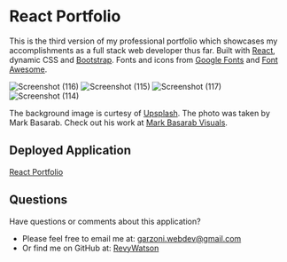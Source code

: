 # React Portfolio
This is the third version of my professional portfolio which showcases my accomplishments as a full stack web developer thus far. Built with [React](https://reactjs.org/), dynamic CSS and [Bootstrap](https://getbootstrap.com/). Fonts and icons from [Google Fonts](https://fonts.google.com/) and [Font Awesome](https://fontawesome.com/).

![Screenshot (116)](https://user-images.githubusercontent.com/76264693/122628953-62b31d00-d087-11eb-9e3a-73cae4593b14.png)
![Screenshot (115)](https://user-images.githubusercontent.com/76264693/122628955-647ce080-d087-11eb-9703-9dca42a8935b.png)
![Screenshot (117)](https://user-images.githubusercontent.com/76264693/122628956-68106780-d087-11eb-9dfe-7645500aa2e4.png)
![Screenshot (114)](https://user-images.githubusercontent.com/76264693/122628958-6cd51b80-d087-11eb-85b0-766877264578.png)

The background image is curtesy of [Upsplash](https://unsplash.com/). The photo was taken by Mark Basarab. Check out his work at [Mark Basarab Visuals](https://www.markbasarab.com/).

## Deployed Application
[React Portfolio](https://RevyWatson.github.io/react-portfolio)

## Questions
Have questions or comments about this application?

- Please feel free to email me at: garzoni.webdev@gmail.com
- Or find me on GitHub at: [RevyWatson](https://github.com/RevyWatson)